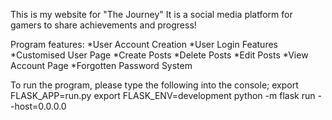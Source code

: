 This is my website for "The Journey"
It is a social media platform for gamers to share achievements and progress!

Program features:
*User Account Creation
*User Login Features
*Customised User Page
*Create Posts
	*Delete Posts
	*Edit Posts
	*View Account Page
*Forgotten Password System

To run the program, please type the following into the console;
export FLASK_APP=run.py
export FLASK_ENV=development
python -m flask run --host=0.0.0.0
